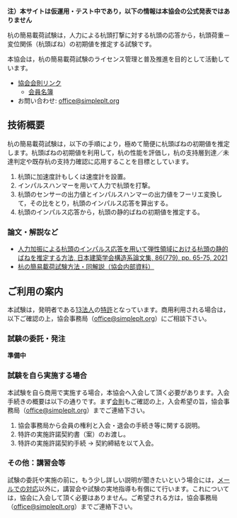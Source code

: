 **注）本サイトは仮運用・テスト中であり，以下の情報は本協会の公式発表ではありません**

杭の簡易載荷試験は，人力による杭頭打撃に対する杭頭の応答から，杭頭荷重－変位関係（杭頭ばね）の初期値を推定する試験です。

本協会は，杭の簡易載荷試験のライセンス管理と普及推進を目的として活動しています。

* [協会会則リンク](杭の簡易載荷試験協会会則.pdf)
  * [会員名簿](members.md)
* お問い合わせ: [office@simpleplt.org](mailto:office@simpleplt.org)

## 技術概要

杭の簡易載荷試験は，以下の手順により，極めて簡便に杭頭ばねの初期値を推定します。杭頭ばねの初期値を利用して，杭の性能を評価し，杭の支持層到達／未達判定や既存杭の支持力確認に応用することを目標としています。

1. 杭頭に加速度計もしくは速度計を設置。
2. インパルスハンマーを用いて人力で杭頭を打撃。
3. 杭頭のセンサーの出力値とインパルスハンマーの出力値をフーリエ変換して，その比をとり，杭頭のインパルス応答を算出する。
4. 杭頭のインパルス応答から，杭頭の静的ばねの初期値を推定する。

### 論文・解説など

* [人力加振による杭頭のインパルス応答を用いて弾性領域における杭頭の静的ばねを推定する方法, 日本建築学会構造系論文集, 86(779), pp. 65-75, 2021](https://www.jstage.jst.go.jp/article/aijs/86/779/86_65/_article/-char/ja/)
* [杭の簡易載荷試験方法・同解説（協会内部資料）](杭の簡易載荷試験方法同解説4.pdf)

## ご利用の案内

本試験は，発明者である[13法人](members.md)の[特許](https://ipforce.jp/patent-jp-P_B1-7046126)となっています。商用利用される場合は，以下ご確認の上，協会事務局（[office@simpleplt.org](mailto:office@simpleplt.org)）にご相談下さい。

### 試験の委託・発注

**準備中**

### 試験を自ら実施する場合

本試験を自ら商用で実施する場合，本協会へ入会して頂く必要があります。入会手続きの概要は以下の通りです。まず[会則](杭の簡易載荷試験協会会則.pdf)もご確認の上，入会希望の旨，協会事務局（[office@simpleplt.org](mailto:office@simpleplt.org)）までご連絡下さい。

1. 協会事務局から会員の権利と入会・退会の手続き等に関する説明。
2. 特許の実施許諾契約書（案）のお渡し。
3. 特許の実施許諾契約手続 → 契約締結を以て入会。

### その他：講習会等

試験の委託や実施の前に，もう少し詳しい説明が聞きたいという場合には，[メールでの対応](mailto:office@simpleplt.org)以外に，講習会や試験の実地指導も有償にて行います。これについては，協会に入会して頂く必要はありません。ご希望される方は，協会事務局（[office@simpleplt.org](mailto:office@simpleplt.org)）までご連絡下さい。
